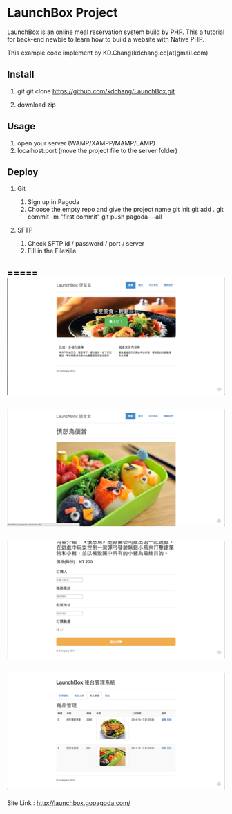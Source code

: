 # LaunchBox Project 
LaunchBox is an online meal reservation system build by PHP. This a tutorial for back-end newbie to learn how to build a website with Native PHP. 

This example code implement by KD.Chang(kdchang.cc[at]gmail.com)

## Install
1. git
	git clone https://github.com/kdchang/LaunchBox.git

2. download zip

## Usage
1. open your server (WAMP/XAMPP/MAMP/LAMP)
2. localhost:port (move the project file to the server folder)

## Deploy
1. Git
	1. Sign up in Pagoda
	2. Choose the empty repo and give the project name 
				git init 
				git add .
				git commit -m "first commit"
				git push pagoda —all

2. SFTP
	1. Check SFTP id / password / port / server
	2. Fill in the Filezilla

=====
![Alt text](assets/images/index.png)
-----
![Alt text](assets/images/order_1.png)
-----
![Alt text](assets/images/order_2.png)
-----
![Alt text](assets/images/admin.png)
-----
Site Link : http://launchbox.gopagoda.com/
